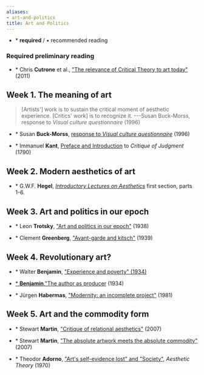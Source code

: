 ```yaml
---
aliases:
- art-and-politics
title: Art and Politics
---
```


* \* **required** / • recommended reading



### Required preliminary reading

* \* Chris **Cutrone** et al., <a href="/2011/01/01/the-relevance-of-critical-theory-to-art-today/#cutrone" target="_blank">"The relevance of Critical Theory to art today"</a> (2011)


## Week 1. The meaning of art
>[Artists'] work is to sustain the critical moment of aesthetic experience. [Critics' work] is to recognize it.
---Susan Buck-Morss, response to _Visual culture questionnaire_ (1996)

* \* Susan **Buck-Morss**, <a href="/file/readings/buckmorss_visualcultquest.pdf" target="">response to _Visual culture questionnaire_</a> (1996)


* \* Immanuel **Kant**, <a href="/file/readings/kant_critiqueofjudgment_preface_introduction.pdf" target="">Preface and Introduction</a> to _Critique of Judgment_ (1790)



## Week 2. Modern aesthetics of art

* \* G.W.F. **Hegel**, [_Introductory Lectures on Aesthetics_](https://www.marxists.org/reference/archive/hegel/works/ae/introduction.htm) first section, parts 1-6.

## Week 3. Art and politics in our epoch

* \* Leon **Trotsky**, <a href="https://www.marxists.org/archive/trotsky/1938/06/artpol.htm" target="_blank">"Art and politics in our epoch"</a> (1938)

* \* Clement **Greenberg**, <a href="/file/readings/greenberg_avantkitsch.pdf" target="_blank">"Avant-garde and kitsch"</a> (1939)

## Week 4. Revolutionary art?

* \* Walter **Benjamin**, <a href="/file/readings/benjamin_experience.pdf" target="_blank">"Experience and poverty" (1934)

* \* **Benjamin**,</a><a href="/file/readings/benjamin_authorasproducer1934_NLR06108.pdf" target="_blank">"The author as producer</a> (1934)

* \* Jürgen **Habermas**, <a href="/file/readings/habermas_modernityproject.pdf" target="_blank">"Modernity: an incomplete project"</a> (1981)


## Week 5. Art and the commodity form

* \* Stewart **Martin**, <a href="/file/readings/martinstewart_relationalaestheticscritique_thirdtext2007.pdf" target="_blank">"Critique of relational aesthetics"</a> (2007)

* \* Stewart **Martin**, <a href="/file/readings/martinstewart_absoluteartworkcommodity_rp2007.pdf" target="_blank">"The absolute artwork meets the absolute commodity"</a> (2007)

* \* Theodor **Adorno**, <a href="/file/readings/adorno_aesthetictheory_society.pdf" target="_blank">"Art's self-evidence lost" and "Society"</a>, _Aesthetic Theory_ (1970)
